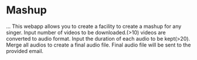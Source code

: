 # Mashup
...
This webapp allows you to create a facility to create a mashup for any singer.
Input number of videos to be downloaded.(>10)
videos are converted to audio format.
Input the duration of each audio to be kept(>20).
Merge all audios to create a final audio file.
Final audio file will be sent to the provided email.
